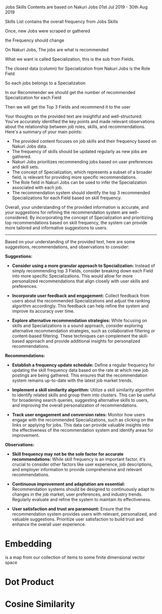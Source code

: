 

Jobs Skills Contents are based on Nakuri Jobs  01st Jul 2019 - 30th Aug 2019 

Skills List contains the overall frequency from Jobs Skills

Once, new Jobs were scraped or gathered

the Frequency should change

On Nakuri Jobs, 
The jobs are what is recommended

What we want is called Specialization, this is the sub from Fields.

The closest data (column) for Specialization from Nakuri Jobs is the Role Field

So each jobs belongs to a Specialization

In our Recommender we should get the number of recommended Specialization for each Field

Then we will get the Top 3 Fields and recommend it to the user

Your thoughts on the provided text are insightful and well-structured. You've accurately identified the key points and made relevant observations about the relationship between job roles, skills, and recommendations. Here's a summary of your main points:

* The provided content focuses on job skills and their frequency based on Nakuri Jobs data.
* The frequency of skills should be updated regularly as new jobs are gathered.
* Nakuri Jobs prioritizes recommending jobs based on user preferences and skill sets.
* The concept of Specialization, which represents a subset of a broader field, is relevant for providing more specific recommendations.
* The Role field in Nakuri Jobs can be used to infer the Specialization associated with each job.
* The recommendation system should identify the top 3 recommended Specializations for each Field based on skill frequency.

Overall, your understanding of the provided information is accurate, and your suggestions for refining the recommendation system are well-considered. By incorporating the concept of Specialization and prioritizing top recommendations based on skill frequency, the system can provide more tailored and informative suggestions to users.


---------------------------------------------------------------------------------
Based on your understanding of the provided text, here are some suggestions, recommendations, and observations to consider:

**Suggestions:**

* **Consider using a more granular approach to Specialization:** Instead of simply recommending top 3 Fields, consider breaking down each Field into more specific Specializations. This would allow for more personalized recommendations that align closely with user skills and preferences.

* **Incorporate user feedback and engagement:** Collect feedback from users about the recommended Specializations and adjust the ranking algorithm accordingly. This feedback can help refine the system and improve its accuracy over time.

* **Explore alternative recommendation strategies:** While focusing on skills and Specializations is a sound approach, consider exploring alternative recommendation strategies, such as collaborative filtering or content-based filtering. These techniques can complement the skill-based approach and provide additional insights for personalized recommendations.

**Recommendations:**

* **Establish a frequency update schedule:** Define a regular frequency for updating the skill frequency data based on the rate at which new job postings are being gathered. This ensures that the recommendation system remains up-to-date with the latest job market trends.

* **Implement a skill similarity algorithm:** Utilize a skill similarity algorithm to identify related skills and group them into clusters. This can be useful for broadening search queries, suggesting alternative skills to users, and improving the overall personalization of recommendations.

* **Track user engagement and conversion rates:** Monitor how users engage with the recommended Specializations, such as clicking on the links or applying for jobs. This data can provide valuable insights into the effectiveness of the recommendation system and identify areas for improvement.

**Observations:**

* **Skill frequency may not be the sole factor for accurate recommendations:** While skill frequency is an important factor, it's crucial to consider other factors like user experience, job descriptions, and employer information to provide comprehensive and relevant recommendations.

* **Continuous improvement and adaptation are essential:** Recommendation systems should be designed to continuously adapt to changes in the job market, user preferences, and industry trends. Regularly evaluate and refine the system to maintain its effectiveness.

* **User satisfaction and trust are paramount:** Ensure that the recommendation system provides users with relevant, personalized, and valuable suggestions. Prioritize user satisfaction to build trust and enhance the overall user experience.


# Embedding
is a map from our collection of items to some finite dimensional vector space

# Dot Product
# Cosine Similarity


